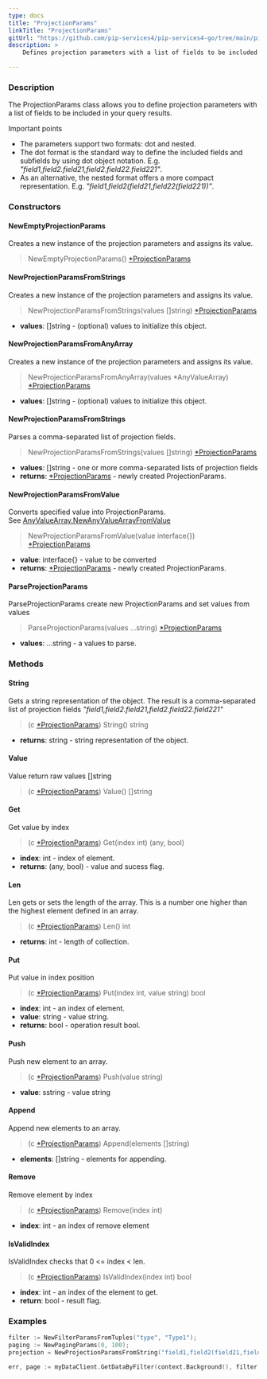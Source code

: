 ```yaml
---
type: docs
title: "ProjectionParams"
linkTitle: "ProjectionParams"
gitUrl: "https://github.com/pip-services4/pip-services4-go/tree/main/pip-services4-data-go"
description: > 
    Defines projection parameters with a list of fields to be included in the query results.

---
```



### Description

The ProjectionParams class allows you to define projection parameters with a list of fields to be included in your query results. 

Important points

- The parameters support two formats: dot and nested.
- The dot format is the standard way to define the included fields and subfields by using dot object notation. E.g. *"field1,field2.field21,field2.field22.field221"*.
- As an alternative, the nested format offers a more compact representation. E.g. *"field1,field2(field21,field22(field221))"*.

### Constructors

#### NewEmptyProjectionParams
Creates a new instance of the projection parameters and assigns its value.

> NewEmptyProjectionParams() [*ProjectionParams]()

#### NewProjectionParamsFromStrings
Creates a new instance of the projection parameters and assigns its value.

> NewProjectionParamsFromStrings(values []string) [*ProjectionParams]()

- **values**: []string - (optional) values to initialize this object.


#### NewProjectionParamsFromAnyArray
Creates a new instance of the projection parameters and assigns its value.

> NewProjectionParamsFromAnyArray(values *AnyValueArray) [*ProjectionParams]()

- **values**: []string - (optional) values to initialize this object.

#### NewProjectionParamsFromStrings
Parses a comma-separated list of projection fields.

> NewProjectionParamsFromStrings(values []string) [*ProjectionParams]()

- **values**: []string - one or more comma-separated lists of projection fields
- **returns**: [*ProjectionParams]() - newly created ProjectionParams.

#### NewProjectionParamsFromValue
Converts specified value into ProjectionParams.  
See [AnyValueArray.NewAnyValueArrayFromValue](../../../commons/data/any_value_array/#newanyvaluearrayfromvalue)

> NewProjectionParamsFromValue(value interface{}) [*ProjectionParams]()

- **value**: interface{} -  value to be converted
- **returns**: [*ProjectionParams]() - newly created ProjectionParams.

#### ParseProjectionParams 
ParseProjectionParams create new ProjectionParams and set values from values

> ParseProjectionParams(values ...string) [*ProjectionParams]()

- **values**: ...string - a values to parse.

### Methods

#### String
Gets a string representation of the object.
The result is a comma-separated list of projection fields
*"field1,field2.field21,field2.field22.field221"*

> (c [*ProjectionParams]()) String() string

- **returns**: string - string representation of the object.

#### Value
Value return raw values []string

> (c [*ProjectionParams]()) Value() []string

#### Get
Get value by index

> (c [*ProjectionParams]()) Get(index int) (any, bool)

- **index**: int - index of element.
- **returns**: (any, bool) - value and sucess flag. 

#### Len
Len gets or sets the length of the array. This is a number one higher than the highest element defined in an array.

> (c [*ProjectionParams]()) Len() int

- **returns**: int - length of collection.

#### Put
Put value in index position

> (c [*ProjectionParams]()) Put(index int, value string) bool

- **index**: int - an index of element.
- **value**: string - value string.
- **returns**: bool - operation result bool.

#### Push
Push new element to an array.

> (c [*ProjectionParams]()) Push(value string)

- **value**: sstring - value string

#### Append
Append new elements to an array.

> (c [*ProjectionParams]()) Append(elements []string)

- **elements**: []string - elements for appending.

#### Remove
Remove element by index

> (c [*ProjectionParams]()) Remove(index int)

- **index**: int - an index of remove element

#### IsValidIndex
IsValidIndex checks that 0 <= index < len.

> (c [*ProjectionParams]()) IsValidIndex(index int) bool

- **index**: int - an index of the element to get.
- **return**: bool - result flag.


### Examples

```go
filter := NewFilterParamsFromTuples("type", "Type1");
paging := NewPagingParams(0, 100);
projection = NewProjectionParamsFromString("field1,field2(field21,field22)")

err, page := myDataClient.GetDataByFilter(context.Background(), filter, paging, projection);
```

